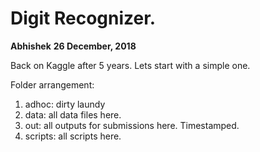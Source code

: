 # Digit Recognizer. 
**Abhishek**
**26 December, 2018**

Back on Kaggle after 5 years. Lets start with a simple one. 

Folder arrangement: 

1. adhoc: dirty laundy
2. data: all data files here. 
3. out: all outputs for submissions here. Timestamped. 
4. scripts: all scripts here. 

